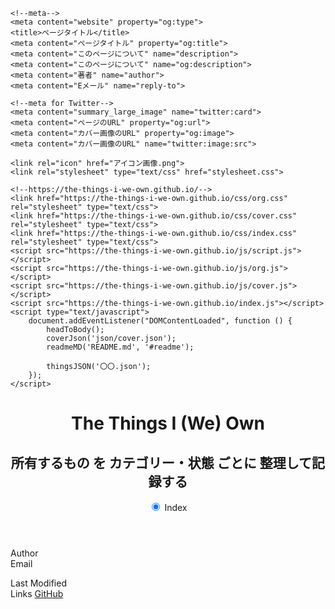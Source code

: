 <!DOCTYPE html>
<html lang="ja">

<head>
    <meta charset="UTF-8">
    <meta name="viewport" content="width=device-width, initial-scale=1.0">
    <meta name="format-detection" content="telephone=no">

    <!--meta-->
    <meta content="website" property="og:type">
    <title>ページタイトル</title>
    <meta content="ページタイトル" property="og:title">
    <meta content="このページについて" name="description">
    <meta content="このページについて" name="og:description">
    <meta content="著者" name="author">
    <meta content="Eメール" name="reply-to">

    <!--meta for Twitter-->
    <meta content="summary_large_image" name="twitter:card">
    <meta content="ページのURL" property="og:url">
    <meta content="カバー画像のURL" property="og:image">
    <meta content="カバー画像のURL" name="twitter:image:src">

    <link rel="icon" href="アイコン画像.png">
    <link rel="stylesheet" type="text/css" href="stylesheet.css">

    <!--https://the-things-i-we-own.github.io/-->
    <link href="https://the-things-i-we-own.github.io/css/org.css" rel="stylesheet" type="text/css">
    <link href="https://the-things-i-we-own.github.io/css/cover.css" rel="stylesheet" type="text/css">
    <link href="https://the-things-i-we-own.github.io/css/index.css" rel="stylesheet" type="text/css">
    <script src="https://the-things-i-we-own.github.io/js/script.js"></script>
    <script src="https://the-things-i-we-own.github.io/js/org.js"></script>
    <script src="https://the-things-i-we-own.github.io/js/cover.js"></script>
    <script src="https://the-things-i-we-own.github.io/index.js"></script>
    <script type="text/javascript">
        document.addEventListener("DOMContentLoaded", function () {
            headToBody();
            coverJson('json/cover.json');
            readmeMD('README.md', '#readme');

            thingsJSON('〇〇.json');
        });
    </script>
</head>

<body>
    <header>
        <h1 id="title">The Things I (We) Own</h1>
        <h2 id="description" onclick="changeMain()">所有するもの を カテゴリー・状態 ごとに 整理して記録する</h2>
        <nav id="org">
            <input id="all" value="all" type="radio" name="org" checked>
            <label for="all" data-txt="絞り込み項目について">Index</label>
        </nav>
    </header>
    <main id="cover">
        <h3 id="readme"></h3>
        <ul id="img"></ul>
    </main>
    <main id="things" hidden>
        <ul id="about"></ul>
    </main>
    <footer>
        <p>
            <span>Author</span> <b id="author"></b><br />
            <span>Email</span> <a id="email"></a>
        </p>
        <p id="lastModified">
            <span>Last Modified</span> <time></time><br />
            <span>Links</span>
            <a href="https://github.com/the-things-i-we-own/" target="_blank">GitHub</a>
        </p>
    </footer>
</body>

</html>
